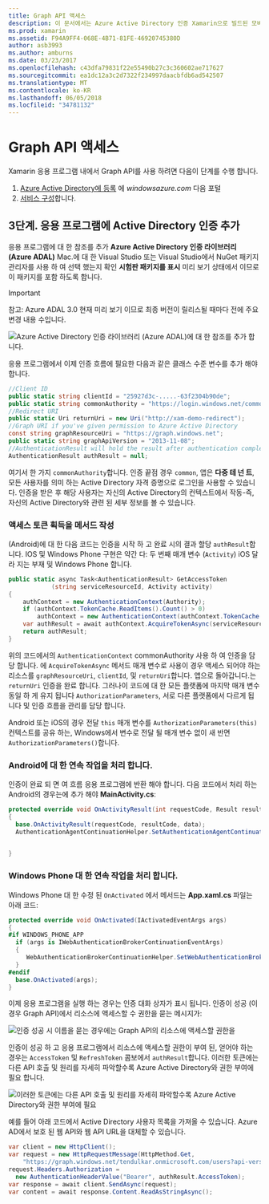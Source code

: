 ```yaml
---
title: Graph API 액세스
description: 이 문서에서는 Azure Active Directory 인증 Xamarin으로 빌드된 모바일 응용 프로그램을 추가 하는 방법을 설명 합니다.
ms.prod: xamarin
ms.assetid: F94A9FF4-068E-4B71-81FE-46920745380D
author: asb3993
ms.author: amburns
ms.date: 03/23/2017
ms.openlocfilehash: c43dfa79831f22e55490b27c3c360602ae717627
ms.sourcegitcommit: ea1dc12a3c2d7322f234997daacbfdb6ad542507
ms.translationtype: MT
ms.contentlocale: ko-KR
ms.lasthandoff: 06/05/2018
ms.locfileid: "34781132"
---
```

# <a name="accessing-the-graph-api"></a>Graph API 액세스

Xamarin 응용 프로그램 내에서 Graph API를 사용 하려면 다음이 단계를 수행 합니다.

1. [Azure Active Directory에 등록](~/cross-platform/data-cloud/active-directory/get-started/register.md) 에 *windowsazure.com* 다음 포털
2. [서비스 구성](~/cross-platform/data-cloud/active-directory/get-started/configure.md)합니다.

## <a name="step-3-adding-active-directory-authentication-to-an-app"></a>3단계. 응용 프로그램에 Active Directory 인증 추가

응용 프로그램에 대 한 참조를 추가 **Azure Active Directory 인증 라이브러리 (Azure ADAL)** Mac.에 대 한 Visual Studio 또는 Visual Studio에서 NuGet 패키지 관리자를 사용 하 여
선택 했는지 확인 **시험판 패키지를 표시** 미리 보기 상태에서 이므로이 패키지를 포함 하도록 합니다.

> [!IMPORTANT]
> 참고: Azure ADAL 3.0 현재 미리 보기 이므로 최종 버전이 릴리스될 때마다 전에 주요 변경 내용 수입니다. 


![](graph-images/06.-adal-nuget-package.jpg "Azure Active Directory 인증 라이브러리 (Azure ADAL)에 대 한 참조를 추가 합니다.")

응용 프로그램에서 이제 인증 흐름에 필요한 다음과 같은 클래스 수준 변수를 추가 해야 합니다.

```csharp
//Client ID
public static string clientId = "25927d3c-.....-63f2304b90de";
public static string commonAuthority = "https://login.windows.net/common"
//Redirect URI
public static Uri returnUri = new Uri("http://xam-demo-redirect");
//Graph URI if you've given permission to Azure Active Directory
const string graphResourceUri = "https://graph.windows.net";
public static string graphApiVersion = "2013-11-08";
//AuthenticationResult will hold the result after authentication completes
AuthenticationResult authResult = null;
```

여기서 한 가지 `commonAuthority`합니다. 인증 끝점 경우 `common`, 앱은 **다중 테 넌 트**, 모든 사용자를 의미 하는 Active Directory 자격 증명으로 로그인을 사용할 수 있습니다. 인증을 받은 후 해당 사용자는 자신의 Active Directory의 컨텍스트에서 작동-즉, 자신의 Active Directory와 관련 된 세부 정보를 볼 수 있습니다.

### <a name="write-method-to-acquire-access-token"></a>액세스 토큰 획득을 메서드 작성

(Android)에 대 한 다음 코드는 인증을 시작 하 고 완료 시의 결과 할당 `authResult`합니다. IOS 및 Windows Phone 구현은 약간 다: 두 번째 매개 변수 (`Activity`) iOS 달라 지는 부재 및 Windows Phone 합니다.

```csharp
public static async Task<AuthenticationResult> GetAccessToken
            (string serviceResourceId, Activity activity)
{
    authContext = new AuthenticationContext(Authority);
    if (authContext.TokenCache.ReadItems().Count() > 0)
        authContext = new AuthenticationContext(authContext.TokenCache.ReadItems().First().Authority);
    var authResult = await authContext.AcquireTokenAsync(serviceResourceId, clientId, returnUri, new AuthorizationParameters(activity));
    return authResult;
}  
```

위의 코드에서의 `AuthenticationContext` commonAuthority 사용 하 여 인증을 담당 합니다. 에 `AcquireTokenAsync` 메서드 매개 변수로 사용이 경우 액세스 되어야 하는 리소스를 `graphResourceUri`, `clientId`, 및 `returnUri`합니다. 앱으로 돌아갑니다.는 `returnUri` 인증을 완료 합니다. 그러나이 코드에 대 한 모든 플랫폼에 마지막 매개 변수 동일 하 게 유지 됩니다 `AuthorizationParameters`, 서로 다른 플랫폼에서 다르게 됩니다 및 인증 흐름을 관리를 담당 합니다.

Android 또는 iOS의 경우 전달 `this` 매개 변수를 `AuthorizationParameters(this)` 컨텍스트를 공유 하는, Windows에서 변수로 전달 될 매개 변수 없이 새 반면 `AuthorizationParameters()`합니다.

### <a name="handle-continuation-for-android"></a>Android에 대 한 연속 작업을 처리 합니다.

인증이 완료 되 면 여 흐름 응용 프로그램에 반환 해야 합니다. 다음 코드에서 처리 하는 Android의 경우는에 추가 해야 **MainActivity.cs**:


```csharp
protected override void OnActivityResult(int requestCode, Result resultCode, Intent data)
{
  base.OnActivityResult(requestCode, resultCode, data);
  AuthenticationAgentContinuationHelper.SetAuthenticationAgentContinuationEventArgs(requestCode, resultCode, data);

    
}
```

### <a name="handle-continuation-for-windows-phone"></a>Windows Phone 대 한 연속 작업을 처리 합니다.

Windows Phone 대 한 수정 된 `OnActivated` 에서 메서드는 **App.xaml.cs** 파일는 아래 코드:

```csharp
protected override void OnActivated(IActivatedEventArgs args)
{
#if WINDOWS_PHONE_APP
  if (args is IWebAuthenticationBrokerContinuationEventArgs)
  {
     WebAuthenticationBrokerContinuationHelper.SetWebAuthenticationBrokerContinuationEventArgs(args as IWebAuthenticationBrokerContinuationEventArgs);
  }
#endif
  base.OnActivated(args);
}
```

이제 응용 프로그램을 실행 하는 경우는 인증 대화 상자가 표시 됩니다.
인증이 성공 (이 경우 Graph API)에서 리소스에 액세스할 수 권한을 묻는 메시지가:

![](graph-images/08.-authentication-flow.jpg "인증 성공 시 이름을 묻는 경우에는 Graph API의 리소스에 액세스할 권한을")

인증이 성공 하 고 응용 프로그램에서 리소스에 액세스할 권한이 부여 된, 얻어야 하는 경우는 `AccessToken` 및 `RefreshToken` 콤보에서 `authResult`합니다. 이러한 토큰에는 다른 API 호출 및 원리를 자세히 파악할수록 Azure Active Directory와 권한 부여에 필요 합니다.

![](graph-images/07.-access-token-for-authentication.jpg "이러한 토큰에는 다른 API 호출 및 원리를 자세히 파악할수록 Azure Active Directory와 권한 부여에 필요")

예를 들어 아래 코드에서 Active Directory 사용자 목록을 가져올 수 있습니다. Azure AD에서 보호 된 웹 API와 웹 API URL을 대체할 수 있습니다.

```csharp
var client = new HttpClient();
var request = new HttpRequestMessage(HttpMethod.Get,
    "https://graph.windows.net/tendulkar.onmicrosoft.com/users?api-version=2013-04-05");
request.Headers.Authorization =
  new AuthenticationHeaderValue("Bearer", authResult.AccessToken);
var response = await client.SendAsync(request);
var content = await response.Content.ReadAsStringAsync();
```

